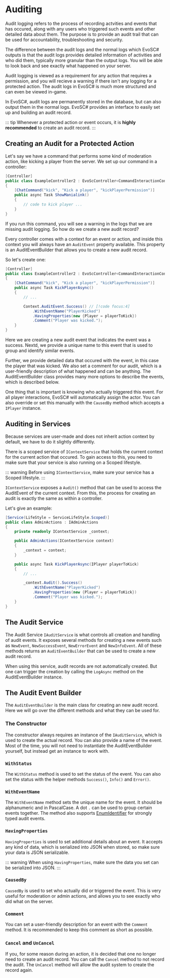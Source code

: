 # Auditing
Audit logging refers to the process of recording actvities and events that has occured, along with any users who triggered such events and other detailed data about them. The purpose is to provide an audit trail that can be used for accountability, troubleshooting and security.

The difference between the audit logs and the normal logs which EvoSC# outputs is that the audit logs provides detailed information of activities and who did them, typically more granular than the output logs. You will be able to look back and see exactly what happened on your server.

Audit logging is viewed as a requirement for any action that requires a permission, and you will recieve a warning if there isn't any logging for a protected action. The audit logs in EvoSC# is much more structured and can even be viewed in-game.

In EvoSC#, audit logs are permanently stored in the database, but can also output them in the normal logs. EvoSC# provides an interface to easily set up and building an audit record.

::: tip
Whenever a protected action or event occurs, it is **highly recommended** to create an audit record.
:::

## Creating an Audit for a Protected Action
Let's say we have a command that performs some kind of moderation action, like kicking a player from the server. We set up our command in a controller:

```csharp
[Controller]
public class ExampleController2 : EvoScController<CommandInteractionContext>
{
    [ChatCommand("kick", "Kick a player", "kickPlayerPermission")]
    public async Task ShowManialink()
    {
        // code to kick player ...
    }
}
```

If you run this command, you will see a warning in the logs that we are missing audit logging. So how do we create a new audit record?

Every controller comes with a context for an event or action, and inside this context you will always have an `AuditEvent` property available. This property is an AuditEventBuilder that allows you to create a new audit record.

So let's create one:
```csharp
[Controller]
public class ExampleController2 : EvoScController<CommandInteractionContext>
{
    [ChatCommand("kick", "Kick a player", "kickPlayerPermission")]
    public async Task KickPlayerAsync()
    {
        // ...

        Context.AuditEvent.Success() // [!code focus:4]
            .WithEventName("PlayerKicked")
            .HavingProperties(new {Player = playerToKick})
            .Comment("Player was kicked.");
    }
}
```

Here we are creating a new audit event that indicates the event was a success. Nextd, we provide a unique name to this event that is used to group and identify similar events.

Further, we provide detailed data that occured with the event, in this case the player that was kicked. We also set a comment for our audit, which is a user-friendly description of what happened and can be anything. The AuditEventBuilder class provides many more options to describe the events, which is described below.

One thing that is important is knowing who actually triggered this event. For all player interactions, EvoSC# will automatically assign the actor. You can also override or set this manually with the `CausedBy` method which accepts a `IPlayer` instance.

## Auditing in Services
Because services are user-made and does not inherit action context by default, we have to do it slightly differently.

There is a scoped service of `IContextService` that holds the current context for the current action that occured. To gain access to this, you need to make sure that your service is also running on a Scoped lifestyle.

::: warning
Before using `IContextService`, make sure your service has a Scoped lifestyle.
:::

`IContextService` exposes a `Audit()` method that can be used to access the AuditEvent of the current context. From this, the process for creating an audit is exactly the same as within a controller.

Let's give an example:
```csharp
[Service(LifeStyle = ServiceLifeStyle.Scoped)]
public class AdminActions : IAdminActions
{
    private readonly IContextService _context;

    public AdminActions(IContextService context)
    {
        _context = context;
    }

    public async Task KickPlayerAsync(IPlayer playerToKick)
    {
        // ...

        _context.Audit().Success()
            .WithEventName("PlayerKicked")
            .HavingProperties(new {Player = playerToKick})
            .Comment("Player was kicked.");
    }
}
```

## The Audit Service
The Audit Service `IAuditService` is what controls all creation and handling of audit events. It exposes several methods for creating a new events such as `NewEvent`, `NewSuccessEvent`, `NewErrorEvent` and `NewInfoEvent`. All of these methods returns an `AuditEventBuilder` that can be used to create a new audit record.

When using this service, audit records are not automatically created. But one can trigger the creation by calling the `LogAsync` method on the AuditEventBuilder instance.

## The Audit Event Builder
The `AuditEventBuilder` is the main class for creating an new audit record. Here we will go over the different methods and what they can be used for.

### The Constructor
The constructor always requires an instance of the `IAuditService`, which is used to create the actual record. You can also provide a name of the event. Most of the time, you will not need to instantiate the AuditEventBuilder yourself, but instead get an instance to work with.

### `WithStatus`
The `WithStatus` method is used to set the status of the event. You can also set the status with the helper methods `Success()`, `Info()` and `Error()`.

### `WithEventName`
The `WithEventName` method sets the unique name for the event. It should be alphanumeric and in PascalCase. A dot `.` can be used to group certain events together. The method also supports [EnumIdentifier](/development/modules/utility/enum-identifier.html) for strongly typed audit events.

### `HavingProperties`
`HavingProperties` is used to set additional details about an event. It accepts any kind of data, which is serialized into JSON when stored, so make sure your data is JSON serializable.

::: warning
When using `HavingProperties`, make sure the data you set can be serialized into JSON.
:::

### `CausedBy`
`CausedBy` is used to set who actually did or triggered the event. This is very useful for moderation or admin actions, and allows you to see exactly who did what on the server.

### `Comment`
You can set a user-friendly description for an event with the `Comment` method. It is recommended to keep this comment as short as possible.

### `Cancel` and `UnCancel`
If you, for some reason during an action, it is decided that one no longer need to create an audit record. You can call the `Cancel` method to not record the audit. The `UnCancel` method will allow the audit system to create the record again.

